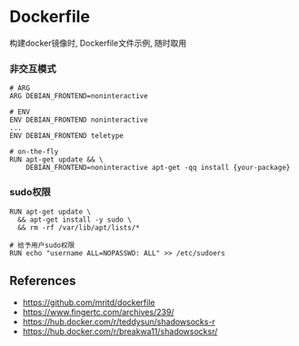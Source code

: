 # Dockerfile

构建docker镜像时, Dockerfile文件示例, 随时取用

### 非交互模式

```
# ARG
ARG DEBIAN_FRONTEND=noninteractive

# ENV
ENV DEBIAN_FRONTEND noninteractive
...
ENV DEBIAN_FRONTEND teletype

# on-the-fly
RUN apt-get update && \
    DEBIAN_FRONTEND=noninteractive apt-get -qq install {your-package}

```

### sudo权限

```
RUN apt-get update \
  && apt-get install -y sudo \
  && rm -rf /var/lib/apt/lists/*

# 给予用户sudo权限
RUN echo "username ALL=NOPASSWD: ALL" >> /etc/sudoers
```

## References

+ <https://github.com/mritd/dockerfile>
+ <https://www.fingertc.com/archives/239/>
+ <https://hub.docker.com/r/teddysun/shadowsocks-r>
+ <https://hub.docker.com/r/breakwa11/shadowsocksr/>

